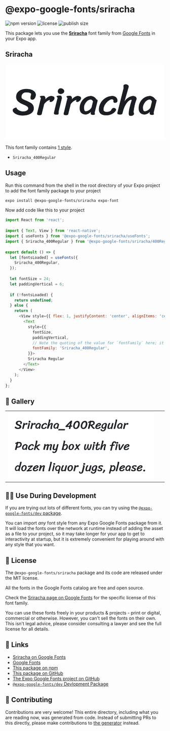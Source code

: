# @expo-google-fonts/sriracha

![npm version](https://flat.badgen.net/npm/v/@expo-google-fonts/sriracha)
![license](https://flat.badgen.net/github/license/expo/google-fonts)
![publish size](https://flat.badgen.net/packagephobia/install/@expo-google-fonts/sriracha)

This package lets you use the [**Sriracha**](https://fonts.google.com/specimen/Sriracha) font family from [Google Fonts](https://fonts.google.com/) in your Expo app.

## Sriracha

![Sriracha](./font-family.png)

This font family contains [1 style](#-gallery).

- `Sriracha_400Regular`

## Usage

Run this command from the shell in the root directory of your Expo project to add the font family package to your project
```sh
expo install @expo-google-fonts/sriracha expo-font
```

Now add code like this to your project
```js
import React from 'react';

import { Text, View } from 'react-native';
import { useFonts } from '@expo-google-fonts/sriracha/useFonts';
import { Sriracha_400Regular } from '@expo-google-fonts/sriracha/400Regular';

export default () => {
  let [fontsLoaded] = useFonts({
    Sriracha_400Regular,
  });

  let fontSize = 24;
  let paddingVertical = 6;

  if (!fontsLoaded) {
    return undefined;
  } else {
    return (
      <View style={{ flex: 1, justifyContent: 'center', alignItems: 'center' }}>
        <Text
          style={{
            fontSize,
            paddingVertical,
            // Note the quoting of the value for `fontFamily` here; it expects a string!
            fontFamily: 'Sriracha_400Regular',
          }}>
          Sriracha Regular
        </Text>
      </View>
    );
  }
};

```

## 🔡 Gallery


||||
|-|-|-|
|![Sriracha_400Regular](.//400Regular/Sriracha_400Regular.ttf.png)||||


## 👩‍💻 Use During Development

If you are trying out lots of different fonts, you can try using the [`@expo-google-fonts/dev` package](https://github.com/freeboub/google-fonts/tree/master/font-packages/dev#readme).

You can import *any* font style from any Expo Google Fonts package from it. It will load the fonts
over the network at runtime instead of adding the asset as a file to your project, so it may take longer
for your app to get to interactivity at startup, but it is extremely convenient
for playing around with any style that you want.

## 📖 License

The `@expo-google-fonts/sriracha` package and its code are released under the MIT license.

All the fonts in the Google Fonts catalog are free and open source.

Check the [Sriracha page on Google Fonts](https://fonts.google.com/specimen/Sriracha) for the specific license of this font family.

You can use these fonts freely in your products & projects - print or digital, commercial or otherwise. However, you can't sell the fonts on their own. This isn't legal advice, please consider consulting a lawyer and see the full license for all details.

## 🔗 Links

- [Sriracha on Google Fonts](https://fonts.google.com/specimen/Sriracha)
- [Google Fonts](https://fonts.google.com/)
- [This package on npm](https://www.npmjs.com/package/@expo-google-fonts/sriracha)
- [This package on GitHub](https://github.com/freeboub/google-fonts/tree/master/font-packages/sriracha)
- [The Expo Google Fonts project on GitHub](https://github.com/freeboub/google-fonts)
- [`@expo-google-fonts/dev` Devlopment Package](https://github.com/freeboub/google-fonts/tree/master/font-packages/dev)

## 🤝 Contributing

Contributions are very welcome! This entire directory, including what you are reading now, was generated from code. Instead of submitting PRs to this directly, please make contributions to [the generator](https://github.com/freeboub/google-fonts/tree/master/packages/generator) instead.
